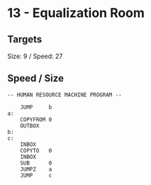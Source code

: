 # 13 - Equalization Room

## Targets
Size: 9 / Speed: 27

## Speed / Size
```
-- HUMAN RESOURCE MACHINE PROGRAM --

    JUMP     b
a:
    COPYFROM 0
    OUTBOX  
b:
c:
    INBOX   
    COPYTO   0
    INBOX   
    SUB      0
    JUMPZ    a
    JUMP     c



```